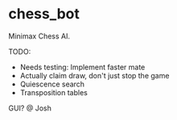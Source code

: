 # chess_bot
Minimax Chess AI.

TODO:
* Needs testing: Implement faster mate
* Actually claim draw, don't just stop the game
* Quiescence search
* Transposition tables

GUI? @ Josh